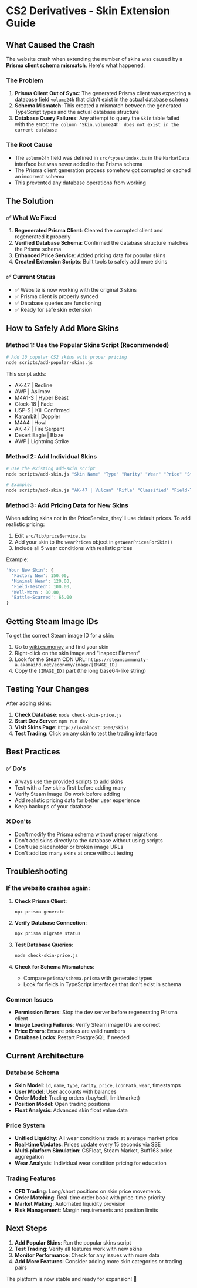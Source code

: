 # CS2 Derivatives - Skin Extension Guide

## What Caused the Crash

The website crash when extending the number of skins was caused by a **Prisma client schema mismatch**. Here's what happened:

### The Problem
1. **Prisma Client Out of Sync**: The generated Prisma client was expecting a database field `volume24h` that didn't exist in the actual database schema
2. **Schema Mismatch**: This created a mismatch between the generated TypeScript types and the actual database structure
3. **Database Query Failures**: Any attempt to query the `Skin` table failed with the error: `The column 'Skin.volume24h' does not exist in the current database`

### The Root Cause
- The `volume24h` field was defined in `src/types/index.ts` in the `MarketData` interface but was never added to the Prisma schema
- The Prisma client generation process somehow got corrupted or cached an incorrect schema
- This prevented any database operations from working

## The Solution

### ✅ What We Fixed
1. **Regenerated Prisma Client**: Cleared the corrupted client and regenerated it properly
2. **Verified Database Schema**: Confirmed the database structure matches the Prisma schema
3. **Enhanced Price Service**: Added pricing data for popular skins
4. **Created Extension Scripts**: Built tools to safely add more skins

### ✅ Current Status
- ✅ Website is now working with the original 3 skins
- ✅ Prisma client is properly synced
- ✅ Database queries are functioning
- ✅ Ready for safe skin extension

## How to Safely Add More Skins

### Method 1: Use the Popular Skins Script (Recommended)

```bash
# Add 10 popular CS2 skins with proper pricing
node scripts/add-popular-skins.js
```

This script adds:
- AK-47 | Redline
- AWP | Asiimov  
- M4A1-S | Hyper Beast
- Glock-18 | Fade
- USP-S | Kill Confirmed
- Karambit | Doppler
- M4A4 | Howl
- AK-47 | Fire Serpent
- Desert Eagle | Blaze
- AWP | Lightning Strike

### Method 2: Add Individual Skins

```bash
# Use the existing add-skin script
node scripts/add-skin.js "Skin Name" "Type" "Rarity" "Wear" "Price" "SteamImageID"

# Example:
node scripts/add-skin.js "AK-47 | Vulcan" "Rifle" "Classified" "Field-Tested" "125.00" "-9a81dlWLwJ2UUGcVs_nsVtzdOEdtWwKGZZLQHTxDZ7I56KU0Zwwo4NUX4oFJZEHLbXH5ApeO4YmlhxYQknCRvCo04DEVlxkKgpot7HxfDhjxszJemkV09-5lpKKqPrxN7LEmyVQ7MEpiLuSrYmnjQO3-hVpNWj1JNSVdlRrNQ7T_FDqw-_ng8Pv7Z_XiSw0Ej5iuHjD30vgKJJJJJI"
```

### Method 3: Add Pricing Data for New Skins

When adding skins not in the PriceService, they'll use default prices. To add realistic pricing:

1. Edit `src/lib/priceService.ts`
2. Add your skin to the `wearPrices` object in `getWearPricesForSkin()`
3. Include all 5 wear conditions with realistic prices

Example:
```typescript
'Your New Skin': {
  'Factory New': 150.00,
  'Minimal Wear': 120.00,
  'Field-Tested': 100.00,
  'Well-Worn': 80.00,
  'Battle-Scarred': 65.00
}
```

## Getting Steam Image IDs

To get the correct Steam image ID for a skin:

1. Go to [wiki.cs.money](https://wiki.cs.money) and find your skin
2. Right-click on the skin image and "Inspect Element"
3. Look for the Steam CDN URL: `https://steamcommunity-a.akamaihd.net/economy/image/[IMAGE_ID]`
4. Copy the `[IMAGE_ID]` part (the long base64-like string)

## Testing Your Changes

After adding skins:

1. **Check Database**: `node check-skin-price.js`
2. **Start Dev Server**: `npm run dev`
3. **Visit Skins Page**: `http://localhost:3000/skins`
4. **Test Trading**: Click on any skin to test the trading interface

## Best Practices

### ✅ Do's
- Always use the provided scripts to add skins
- Test with a few skins first before adding many
- Verify Steam image IDs work before adding
- Add realistic pricing data for better user experience
- Keep backups of your database

### ❌ Don'ts
- Don't modify the Prisma schema without proper migrations
- Don't add skins directly to the database without using scripts
- Don't use placeholder or broken image URLs
- Don't add too many skins at once without testing

## Troubleshooting

### If the website crashes again:

1. **Check Prisma Client**:
   ```bash
   npx prisma generate
   ```

2. **Verify Database Connection**:
   ```bash
   npx prisma migrate status
   ```

3. **Test Database Queries**:
   ```bash
   node check-skin-price.js
   ```

4. **Check for Schema Mismatches**:
   - Compare `prisma/schema.prisma` with generated types
   - Look for fields in TypeScript interfaces that don't exist in schema

### Common Issues

- **Permission Errors**: Stop the dev server before regenerating Prisma client
- **Image Loading Failures**: Verify Steam image IDs are correct
- **Price Errors**: Ensure prices are valid numbers
- **Database Locks**: Restart PostgreSQL if needed

## Current Architecture

### Database Schema
- **Skin Model**: `id`, `name`, `type`, `rarity`, `price`, `iconPath`, `wear`, timestamps
- **User Model**: User accounts with balances
- **Order Model**: Trading orders (buy/sell, limit/market)
- **Position Model**: Open trading positions
- **Float Analysis**: Advanced skin float value data

### Price System
- **Unified Liquidity**: All wear conditions trade at average market price
- **Real-time Updates**: Prices update every 15 seconds via SSE
- **Multi-platform Simulation**: CSFloat, Steam Market, Buff163 price aggregation
- **Wear Analysis**: Individual wear condition pricing for education

### Trading Features
- **CFD Trading**: Long/short positions on skin price movements
- **Order Matching**: Real-time order book with price-time priority
- **Market Making**: Automated liquidity provision
- **Risk Management**: Margin requirements and position limits

## Next Steps

1. **Add Popular Skins**: Run the popular skins script
2. **Test Trading**: Verify all features work with new skins
3. **Monitor Performance**: Check for any issues with more data
4. **Add More Features**: Consider adding more skin categories or trading pairs

The platform is now stable and ready for expansion! 🚀 